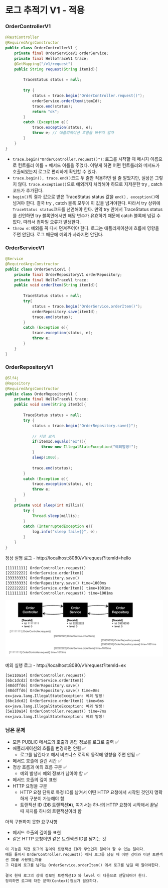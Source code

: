 # 로그 추적기 V1 - 적용

### OrderControllerV1

```java
@RestController
@RequiredArgsConstructor
public class OrderControllerV1 {
    private final OrderServiceV1 orderService;
    private final HelloTraceV1 trace;
    @GetMapping("/v1/request")
    public String request(String itemId){

        TraceStatus status = null;

        try {
            status = trace.begin("OrderController.request()");
            orderService.orderItem(itemId);
            trace.end(status);
            return "ok";
        }
        catch (Exception e){
            trace.exception(status, e);
            throw e; // 애플리케이션 흐름을 바꾸지 말자
        }
    }
}
```
- ``trace.begin("OrderController.request()")``: 로그를 시작할 때 메시지 이름으로 컨트롤러 이름 + 
  메서드 이름을 주었다. 이렇게 하면 어떤 컨트롤러와 메서드가 호출되었는지 로그로 편리하게 확인할 수 있다.
- ``trace.begin(), trace.end()``코드 두 줄만 적용하면 될 줄 알았지만, 실상은 그렇지 않다. 
  ``trace.exception()``으로 예외까지 처리해야 하므로 지저분한 try , catch 코드가 추가된다.
- ``begin()``의 결과 값으로 받은 TraceStatus status 값을 ``end(), exception()``에 넘겨야 한다. 결국
   try , catch 블록 모두에 이 값을 넘겨야한다. 따라서 try 상위에 ``TraceStatus status``코드를 선언해야 한다. 
   만약 try 안에서 TraceStatus status 를 선언하면 try 블록안에서만 해당 변수가 유효하기 때문에 
   catch 블록에 넘길 수 없다. 따라서 컴파일 오류가 발생한다.
- ``throw e``: 예외를 꼭 다시 던져주어야 한다. 로그는 애플리케이션에 흐름에 영향을 주면 안된다. 로그 때문에 예외가 사라지면 안된다.

### OrderServiceV1

```java
@Service
@RequiredArgsConstructor
public class OrderServiceV1 {
    private final OrderRepositoryV1 orderRepository;
    private final HelloTraceV1 trace;
    public void orderItem(String itemId){

        TraceStatus status = null;
        try{
            status = trace.begin("OrderService.orderItem()");
            orderRepository.save(itemId);
            trace.end(status);
        }
        catch (Exception e){
            trace.exception(status, e);
            throw e;
        }
    }
}
```

### OrderRepositoryV1

```java
@Slf4j
@Repository
@RequiredArgsConstructor
public class OrderRepositoryV1 {
    private final HelloTraceV1 trace;
    public void save(String itemId){

        TraceStatus status = null;
        try {
            status = trace.begin("OrderRepository.save()");

            // 저장 로직
            if(itemId.equals("ex")){
                throw new IllegalStateException("예외발생!");
            }
            sleep(1000);

            trace.end(status);
        }
        catch (Exception e){
            trace.exception(status, e);
            throw e;
        }
    }
    private void sleep(int millis){
        try {
            Thread.sleep(millis);
        }
        catch (InterruptedException e){
            log.info("sleep fail={}", e);
        }
    }
}
```

정상 실행 로그 - http://localhost:8080/v1/request?itemId=hello
```text
[11111111] OrderController.request()
[22222222] OrderService.orderItem()
[33333333] OrderRepository.save()
[33333333] OrderRepository.save() time=1000ms
[22222222] OrderService.orderItem() time=1001ms
[11111111] OrderController.request() time=1001ms
```
![1.png](Image%2F1.png)

예외 실행 로그 - http://localhost:8080/v1/request?itemId=ex
```text
[5e110a14] OrderController.request()
[6bc1dcd2] OrderService.orderItem()
[48ddffd6] OrderRepository.save()
[48ddffd6] OrderRepository.save() time=0ms ex=java.lang.IllegalStateException: 예외 발생!
[6bc1dcd2] OrderService.orderItem() time=6ms ex=java.lang.IllegalStateException: 예외 발생!
[5e110a14] OrderController.request() time=7ms ex=java.lang.IllegalStateException: 예외 발생!
```

### 남은 문제

- 모든 PUBLIC 메서드의 호출과 응답 정보를 로그로 출력 ✅
- 애플리케이션의 흐름을 변경하면 안됨 ✅
  - 로그를 남긴다고 해서 비즈니스 로직의 동작에 영향을 주면 안됨 ✅
- 메서드 호출에 걸린 시간 ✅
- 정상 흐름과 예외 흐름 구분 ✅
  - 예외 발생시 예외 정보가 남아야 함 ✅
- 메서드 호출의 깊이 표현 
- HTTP 요청을 구분
  - HTTP 요청 단위로 특정 ID를 남겨서 어떤 HTTP 요청에서 시작된 것인지 명확하게 구분이 가능해야 함
  - 트랜잭션 ID (DB 트랜잭션❌), 여기서는 하나의 HTTP 요청이 시작해서 끝날 때 까지를 하나의 트랜잭션이라 함


아직 구현하지 못한 요구사항
- 메서드 호출의 깊이를 표현
- 같은 HTTP 요청이면 같은 트랜잭션 ID를 남기는 것

```text
이 기능은 직전 로그의 깊이와 트랜잭션 ID가 무엇인지 알아야 할 수 있는 일이다.
예를 들어서 OrderController.request() 에서 로그를 남길 때 어떤 깊이와 어떤 트랜잭션 ID를 사용했는지를
그 다음에 로그를 남기는 OrderService.orderItem() 에서 로그를 남길 때 알아야한다.

결국 현재 로그의 상태 정보인 트랜잭션ID 와 level 이 다음으로 전달되어야 한다.
정리하면 로그에 대한 문맥(Context)정보가 필요하다.
```
